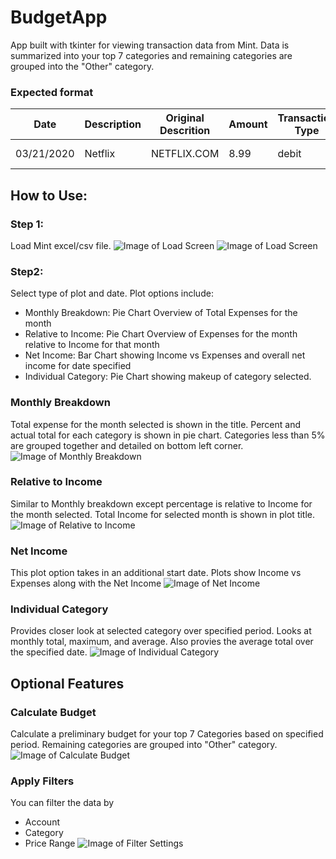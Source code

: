 # BudgetApp
App built with tkinter for viewing transaction data from Mint. Data is summarized into your top 7 categories and remaining categories are grouped into the "Other" category.

### Expected format
Date | Description | Original Descrition | Amount | Transaction Type | Category | Account Name | Labels | Notes 
---- | ----------- | ------------------- | ------ | ---------------- | -------- | ------------ | ------ | -----
03/21/2020 | Netflix | NETFLIX.COM | 8.99| debit | Movies & DVDs | Credit Card 1| | Example 


## How to Use:
### Step 1:
Load Mint excel/csv file. 
![Image of Load Screen](https://github.com/rchr157/BudgetApp/blob/master/screenshots/shot1-load.JPG)
![Image of Load Screen](https://github.com/rchr157/BudgetApp/blob/master/screenshots/shot2-main.JPG)

### Step2:
Select type of plot and date. Plot options include:
- Monthly Breakdown: Pie Chart Overview of Total Expenses for the month  
- Relative to Income: Pie Chart Overview of Expenses for the month relative to Income for that month
- Net Income: Bar Chart showing Income vs Expenses and overall net income for date specified
- Individual Category: Pie Chart showing makeup of category selected.

### Monthly Breakdown
Total expense for the month selected is shown in the title.
Percent and actual total for each category is shown in pie chart.
Categories less than 5% are grouped together and detailed on bottom left corner.
![Image of Monthly Breakdown](https://github.com/rchr157/BudgetApp/blob/master/screenshots/shot3a-monthlybreakdown.JPG)

### Relative to Income
Similar to Monthly breakdown except percentage is relative to Income for the month selected.
Total Income for selected month is shown in plot title.
![Image of Relative to Income](https://github.com/rchr157/BudgetApp/blob/master/screenshots/shot3b-rel2inc.JPG)

### Net Income
This plot option takes in an additional start date. 
Plots show Income vs Expenses along with the Net Income
![Image of Net Income](https://github.com/rchr157/BudgetApp/blob/master/screenshots/shot3c-netincome.JPG)

### Individual Category
Provides closer look at selected category over specified period.
Looks at monthly total, maximum, and average. Also provies the average total over the specified date.
![Image of Individual Category](https://github.com/rchr157/BudgetApp/blob/master/screenshots/shot3d-individualcat.JPG)

## Optional Features
### Calculate Budget
Calculate a preliminary budget for your top 7 Categories based on specified period. Remaining categories are grouped into "Other" category.
![Image of Calculate Budget](https://github.com/rchr157/BudgetApp/blob/master/screenshots/shot3e-calcbudget.JPG)

### Apply Filters
You can filter the data by 
- Account
- Category
- Price Range
![Image of Filter Settings](https://github.com/rchr157/BudgetApp/blob/master/screenshots/shot4-filter.JPG)
